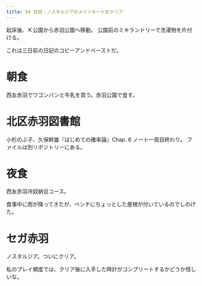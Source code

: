 ```yaml
---
title: 54 日目：ノスタルジアのメインモードをクリア
---
```


起床後、Ｋ公園から赤羽公園へ移動。
公園前のミキランドリーで洗濯物を片付ける。

これは三日前の日記のコピーアンドペーストだ。

# 朝食

西友赤羽でワゴンパンと牛乳を買う。赤羽公園で食す。

# 北区赤羽図書館

小杉のぶ子、久保幹雄『はじめての確率論』Chap. 6 ノート一周目終わり。
ファイルは別リポジトリーにある。

# 夜食

西友赤羽冷奴納豆コース。

食事中に雨が降ってきたが、ベンチにちょっとした屋根が付いているのでしのげた。

# セガ赤羽

ノスタルジア。ついにクリア。

私のプレイ頻度では、クリア後に入手した時計がコンプリートするかどうか怪しいな。
